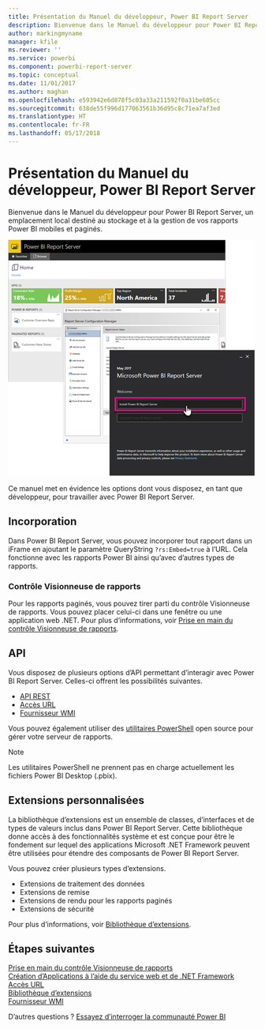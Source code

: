 ```yaml
---
title: Présentation du Manuel du développeur, Power BI Report Server
description: Bienvenue dans le Manuel du développeur pour Power BI Report Server, un emplacement local destiné au stockage et à la gestion de vos rapports Power BI mobiles et paginés.
author: markingmyname
manager: kfile
ms.reviewer: ''
ms.service: powerbi
ms.component: powerbi-report-server
ms.topic: conceptual
ms.date: 11/01/2017
ms.author: maghan
ms.openlocfilehash: e593942e6d878f5c03a33a211592f0a31be605cc
ms.sourcegitcommit: 638de55f996d177063561b36d95c8c71ea7af3ed
ms.translationtype: HT
ms.contentlocale: fr-FR
ms.lasthandoff: 05/17/2018
---
```

# <a name="developer-handbook-overview-power-bi-report-server"></a>Présentation du Manuel du développeur, Power BI Report Server
Bienvenue dans le Manuel du développeur pour Power BI Report Server, un emplacement local destiné au stockage et à la gestion de vos rapports Power BI mobiles et paginés.

![](media/developer-handbook-overview/admin-handbook.png)

Ce manuel met en évidence les options dont vous disposez, en tant que développeur, pour travailler avec Power BI Report Server.

## <a name="embedding"></a>Incorporation
Dans Power BI Report Server, vous pouvez incorporer tout rapport dans un iFrame en ajoutant le paramètre QueryString `?rs:Embed=true` à l’URL. Cela fonctionne avec les rapports Power BI ainsi qu’avec d’autres types de rapports.

### <a name="report-viewer-control"></a>Contrôle Visionneuse de rapports
Pour les rapports paginés, vous pouvez tirer parti du contrôle Visionneuse de rapports. Vous pouvez placer celui-ci dans une fenêtre ou une application web .NET. Pour plus d’informations, voir [Prise en main du contrôle Visionneuse de rapports](https://docs.microsoft.com/sql/reporting-services/application-integration/integrating-reporting-services-using-reportviewer-controls-get-started).

## <a name="apis"></a>API
Vous disposez de plusieurs options d’API permettant d’interagir avec Power BI Report Server. Celles-ci offrent les possibilités suivantes.

* [API REST](rest-api.md)
* [Accès URL](https://docs.microsoft.com/sql/reporting-services/url-access-ssrs)
* [Fournisseur WMI](https://docs.microsoft.com/sql/reporting-services/wmi-provider-library-reference/reporting-services-wmi-provider-library-reference-ssrs)

Vous pouvez également utiliser des [utilitaires PowerShell](https://github.com/Microsoft/ReportingServicesTools) open source pour gérer votre serveur de rapports.

> [!NOTE]
> Les utilitaires PowerShell ne prennent pas en charge actuellement les fichiers Power BI Desktop (.pbix).
> 
> 

## <a name="custom-extensions"></a>Extensions personnalisées
La bibliothèque d’extensions est un ensemble de classes, d’interfaces et de types de valeurs inclus dans Power BI Report Server. Cette bibliothèque donne accès à des fonctionnalités système et est conçue pour être le fondement sur lequel des applications Microsoft .NET Framework peuvent être utilisées pour étendre des composants de Power BI Report Server.

Vous pouvez créer plusieurs types d’extensions.

* Extensions de traitement des données
* Extensions de remise
* Extensions de rendu pour les rapports paginés
* Extensions de sécurité

Pour plus d’informations, voir [Bibliothèque d’extensions](https://docs.microsoft.com/sql/reporting-services/extensions/reporting-services-extension-library).

## <a name="next-steps"></a>Étapes suivantes
[Prise en main du contrôle Visionneuse de rapports](https://docs.microsoft.com/sql/reporting-services/application-integration/integrating-reporting-services-using-reportviewer-controls-get-started)  
[Création d’Applications à l’aide du service web et de .NET Framework](https://docs.microsoft.com/sql/reporting-services/report-server-web-service/net-framework/building-applications-using-the-web-service-and-the-net-framework)  
[Accès URL](https://docs.microsoft.com/sql/reporting-services/url-access-ssrs)  
[Bibliothèque d’extensions](https://docs.microsoft.com/sql/reporting-services/extensions/reporting-services-extension-library)  
[Fournisseur WMI](https://docs.microsoft.com/sql/reporting-services/wmi-provider-library-reference/reporting-services-wmi-provider-library-reference-ssrs)

D’autres questions ? [Essayez d’interroger la communauté Power BI](https://community.powerbi.com/)

